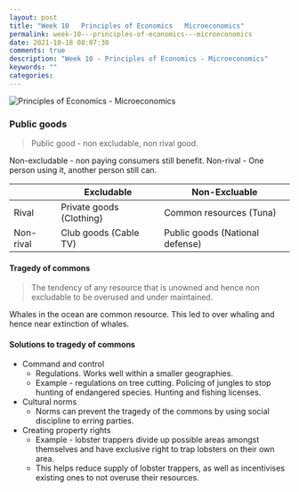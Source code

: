 ```yaml
---
layout: post
title: "Week 10   Principles of Economics   Microeconomics"
permalink: week-10---principles-of-economics---microeconomics
date: 2021-10-18 08:07:30
comments: true
description: "Week 10 - Principles of Economics - Microeconomics"
keywords: ""
categories:
---
```


![Principles of Economics - Microeconomics](/images/microeconomics-course.png)

### Public goods

> Public good - non excludable, non rival good.

Non-excludable - non paying consumers still benefit.
Non-rival - One person using it, another person still can.

|           | Excludable               | Non-Excluable                   |
| --------- | ------------------------ | ------------------------------- |
| Rival     | Private goods (Clothing) | Common resources (Tuna)         |
| Non-rival | Club goods (Cable TV)    | Public goods (National defense) |


#### Tragedy of commons

> The tendency of any resource that is unowned and hence non excludable to be overused and under maintained.

Whales in the ocean are common resource. This led to over whaling and hence near extinction of whales.

#### Solutions to tragedy of commons

* Command and control
  * Regulations. Works well within a smaller geographies.
  * Example - regulations on tree cutting. Policing of jungles to stop hunting of endangered species. Hunting and fishing licenses.
* Cultural norms
  * Norms can prevent the tragedy of the commons by using social discipline to erring parties.
* Creating property rights
  * Example - lobster trappers divide up possible areas amongst themselves and have exclusive right to trap lobsters on their own area.
  * This helps reduce supply of lobster trappers, as well as incentivises existing ones to not overuse their resources.
